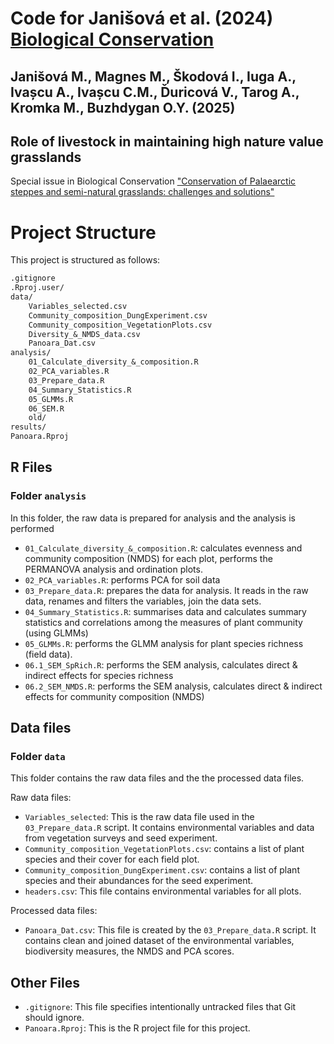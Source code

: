 # Code for Janišová et al. (2024) [Biological Conservation](https://www.sciencedirect.com/journal/biological-conservation)

## Janišová M., Magnes M., Škodová I., Iuga A., Ivașcu A., Ivașcu C.M., Ďuricová V., Tarog A., Kromka M., Buzhdygan O.Y. (2025) 
## Role of livestock in maintaining high nature value grasslands

Special issue in Biological Conservation ["Conservation of Palaearctic steppes and semi-natural grasslands: challenges and solutions"](https://www.sciencedirect.com/journal/biological-conservation/about/call-for-papers#conservation-of-palaearctic-steppes-and-semi-natural-grasslands-challenges-and-solutions)



# Project Structure

This project is structured as follows:

```md
.gitignore
.Rproj.user/
data/
    Variables_selected.csv
    Community_composition_DungExperiment.csv
    Community_composition_VegetationPlots.csv
    Diversity_&_NMDS_data.csv
    Panoara_Dat.csv
analysis/
    01_Calculate_diversity_&_composition.R
    02_PCA_variables.R
    03_Prepare_data.R
    04_Summary_Statistics.R
    05_GLMMs.R
    06_SEM.R
    old/
results/
Panoara.Rproj
```

## R Files

### Folder `analysis`

In this folder, the raw data is prepared for analysis and the analysis is performed

- `01_Calculate_diversity_&_composition.R`: calculates evenness and community composition (NMDS) for each plot, performs the PERMANOVA analysis and ordination plots.
- `02_PCA_variables.R`: performs PCA for soil data
- `03_Prepare_data.R`: prepares the data for analysis. It reads in the raw data, renames and filters the variables, join the data sets.
- `04_Summary_Statistics.R`: summarises data and calculates summary statistics and correlations among the measures of plant community (using GLMMs)
- `05_GLMMs.R`: performs the GLMM analysis for plant species richness (field data).
- `06.1_SEM_SpRich.R`: performs the SEM analysis, calculates direct & indirect effects 
for species richness 
- `06.2_SEM_NMDS.R`: performs the SEM analysis, calculates direct & indirect effects
for community composition (NMDS)


## Data files

### Folder `data`

This folder contains the raw data files and the the processed data files.

Raw data files:
- `Variables_selected`: This is the raw data file used in the `03_Prepare_data.R` script. It contains environmental variables and data from vegetation surveys and seed experiment.
- `Community_composition_VegetationPlots.csv`: contains a list of plant species and their cover for each field plot. 
- `Community_composition_DungExperiment.csv`: contains a list of plant species and their abundances for the seed experiment. 
- `headers.csv`: This file contains environmental variables for all plots.

Processed data files:
- `Panoara_Dat.csv`: This file is created by the `03_Prepare_data.R` script. It contains clean and joined dataset of the environmental variables, biodiversity measures, the NMDS and PCA scores.


## Other Files

- `.gitignore`: This file specifies intentionally untracked files that Git should ignore.
- `Panoara.Rproj`: This is the R project file for this project.



